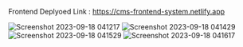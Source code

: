 Frontend Deplyoed Link : https://cms-frontend-system.netlify.app

![Screenshot 2023-09-18 041217](https://github.com/abhirai240102/CMS-Frontend/assets/115633699/813bc673-82e9-493a-8fec-8f8c490fd3a8)
![Screenshot 2023-09-18 041429](https://github.com/abhirai240102/CMS-Frontend/assets/115633699/eb2373b2-abc0-408f-af36-42026f29efd2)
![Screenshot 2023-09-18 041529](https://github.com/abhirai240102/CMS-Frontend/assets/115633699/96663912-2d7f-4160-98c7-146c06f3f7c7)
![Screenshot 2023-09-18 041617](https://github.com/abhirai240102/CMS-Frontend/assets/115633699/2a08f984-b107-4b28-9475-3c7df7ad2a21)
